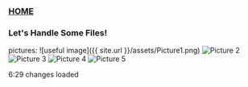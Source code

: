 ### [HOME](https://laswiz.github.io/turbo-bassoon/index.html)

### Let's Handle Some Files!


pictures:
![useful image]({{ site.url }}/assets/Picture1.png)
![Picture 2](https://laswiz.github.io/turbo-bassoon/assets/Picture2.png)
![Picture 3](https://laswiz.github.io/turbo-bassoon/assets/Picture3.png)
![Picture 4](https://laswiz.github.io/turbo-bassoon/assets/Picture4.png)
![Picture 5](https://laswiz.github.io/turbo-bassoon/assets/Picture5.png)

6:29 changes loaded
